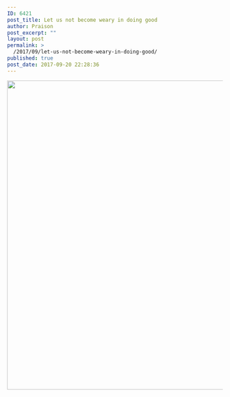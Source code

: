 ```yaml
---
ID: 6421
post_title: Let us not become weary in doing good
author: Praison
post_excerpt: ""
layout: post
permalink: >
  /2017/09/let-us-not-become-weary-in-doing-good/
published: true
post_date: 2017-09-20 22:28:36
---
```

<img src="https://biblerevelation.org/wordpress/wp-content/uploads/2017/09/21827895_486193635069661_51243465261973504_n.jpg" class="aligncenter size-large" width="720"><br>